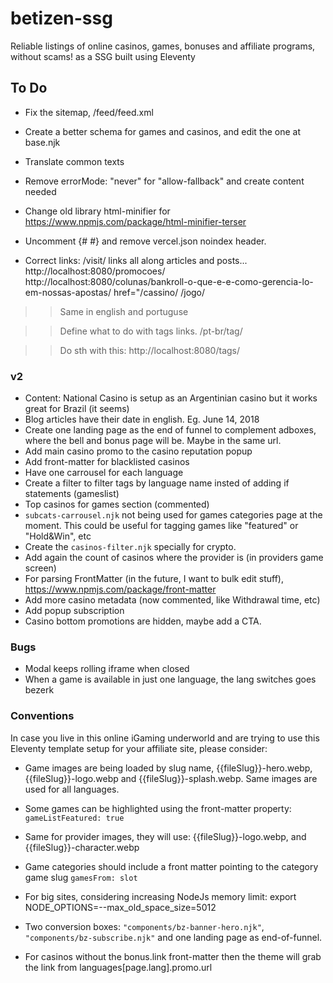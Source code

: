 # betizen-ssg

Reliable listings of online casinos, games, bonuses and affiliate programs, without scams! as a SSG built using Eleventy

## To Do

- Fix the sitemap, /feed/feed.xml
- Create a better schema for games and casinos, and edit the one at base.njk
- Translate common texts

- Remove errorMode: "never" for "allow-fallback" and create content needed
- Change old library html-minifier for https://www.npmjs.com/package/html-minifier-terser
- Uncomment {# <meta name="robots" content="index,follow" /> #} and remove vercel.json noindex header.

- Correct links:
  /visit/ links all along articles and posts...
  http://localhost:8080/promocoes/
  http://localhost:8080/colunas/bankroll-o-que-e-e-como-gerencia-lo-em-nossas-apostas/
  href="/cassino/
  /jogo/

> > Same in english and portuguse

> > Define what to do with tags links.
> > /pt-br/tag/

> > Do sth with this: http://localhost:8080/tags/

### v2

- Content: National Casino is setup as an Argentinian casino but it works great for Brazil (it seems)
- Blog articles have their date in english. Eg. June 14, 2018
- Create one landing page as the end of funnel to complement adboxes, where the bell and bonus page will be. Maybe in the same url.
- Add main casino promo to the casino reputation popup
- Add front-matter for blacklisted casinos
- Have one carrousel for each language
- Create a filter to filter tags by language name insted of adding if statements (gameslist)
- Top casinos for games section (commented)
- `subcats-carrousel.njk` not being used for games categories page at the moment. This could be useful for tagging games like "featured" or "Hold&Win", etc
- Create the `casinos-filter.njk` specially for crypto.
- Add again the count of casinos where the provider is (in providers game screen)
- For parsing FrontMatter (in the future, I want to bulk edit stuff), https://www.npmjs.com/package/front-matter
- Add more casino metadata (now commented, like Withdrawal time, etc)
- Add popup subscription
- Casino bottom promotions are hidden, maybe add a CTA.

### Bugs

- Modal keeps rolling iframe when closed
- When a game is available in just one language, the lang switches goes bezerk

### Conventions

In case you live in this online iGaming underworld and are trying to use this Eleventy template setup for your affiliate site, please consider:

- Game images are being loaded by slug name, {{fileSlug}}-hero.webp, {{fileSlug}}-logo.webp and {{fileSlug}}-splash.webp. Same images are used for all languages.
- Some games can be highlighted using the front-matter property: `gameListFeatured: true`
- Same for provider images, they will use: {{fileSlug}}-logo.webp, and {{fileSlug}}-character.webp
- Game categories should include a front matter pointing to the category game slug `gamesFrom: slot`

- For big sites, considering increasing NodeJs memory limit: export NODE_OPTIONS=--max_old_space_size=5012

- Two conversion boxes: `"components/bz-banner-hero.njk"`, `"components/bz-subscribe.njk"` and one landing page as end-of-funnel.
- For casinos without the bonus.link front-matter then the theme will grab the link from languages[page.lang].promo.url
